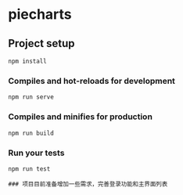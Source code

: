 # piecharts

## Project setup
```
npm install
```

### Compiles and hot-reloads for development
```
npm run serve
```

### Compiles and minifies for production
```
npm run build
```

### Run your tests
```
npm run test

### 项目目前准备增加一些需求，完善登录功能和主界面列表
